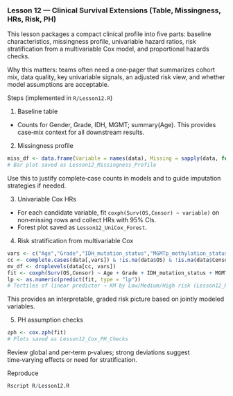 ### Lesson 12 — Clinical Survival Extensions (Table, Missingness, HRs, Risk, PH)

This lesson packages a compact clinical profile into five parts: baseline characteristics, missingness profile, univariable hazard ratios, risk stratification from a multivariable Cox model, and proportional hazards checks.

Why this matters: teams often need a one‑pager that summarizes cohort mix, data quality, key univariable signals, an adjusted risk view, and whether model assumptions are acceptable.

Steps (implemented in `R/Lesson12.R`)
1) Baseline table
- Counts for Gender, Grade, IDH, MGMT; summary(Age). This provides case‑mix context for all downstream results.

2) Missingness profile
```r
miss_df <- data.frame(Variable = names(data), Missing = sapply(data, function(x) sum(is.na(x))))
# Bar plot saved as Lesson12_Missingness_Profile
```
Use this to justify complete‑case counts in models and to guide imputation strategies if needed.

3) Univariable Cox HRs
- For each candidate variable, fit `coxph(Surv(OS,Censor) ~ variable)` on non‑missing rows and collect HRs with 95% CIs.
- Forest plot saved as `Lesson12_UniCox_Forest`.

4) Risk stratification from multivariable Cox
```r
vars <- c("Age","Grade","IDH_mutation_status","MGMTp_methylation_status")
cc <- complete.cases(data[,vars]) & !is.na(data$OS) & !is.na(data$Censor)
mv_df <- droplevels(data[cc, vars])
fit <- coxph(Surv(OS,Censor) ~ Age + Grade + IDH_mutation_status + MGMTp_methylation_status, data = data[cc,])
lp <- as.numeric(predict(fit, type = "lp"))
# Tertiles of linear predictor → KM by Low/Medium/High risk (Lesson12_KM_by_Risk)
```
This provides an interpretable, graded risk picture based on jointly modeled variables.

5) PH assumption checks
```r
zph <- cox.zph(fit)
# Plots saved as Lesson12_Cox_PH_Checks
```
Review global and per‑term p‑values; strong deviations suggest time‑varying effects or need for stratification.

Reproduce
```r
Rscript R/Lesson12.R
```


